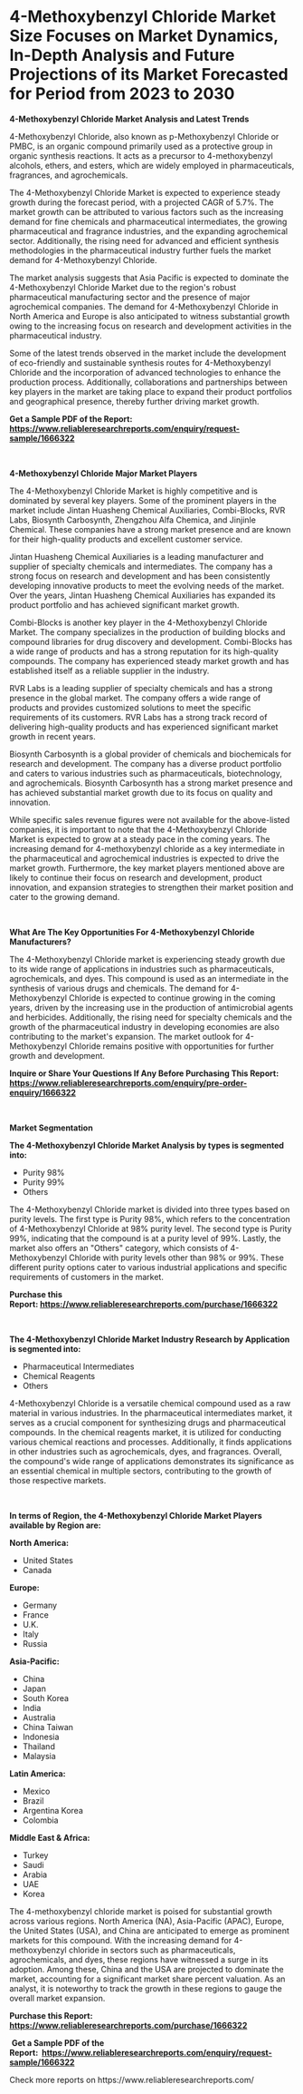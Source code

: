 <p><h1>4-Methoxybenzyl Chloride Market Size Focuses on Market Dynamics, In-Depth Analysis and Future Projections of its Market Forecasted for Period from 2023 to 2030</h1></p><p><strong>4-Methoxybenzyl Chloride Market Analysis and Latest Trends</strong></p>
<p><p>4-Methoxybenzyl Chloride, also known as p-Methoxybenzyl Chloride or PMBC, is an organic compound primarily used as a protective group in organic synthesis reactions. It acts as a precursor to 4-methoxybenzyl alcohols, ethers, and esters, which are widely employed in pharmaceuticals, fragrances, and agrochemicals.</p><p>The 4-Methoxybenzyl Chloride Market is expected to experience steady growth during the forecast period, with a projected CAGR of 5.7%. The market growth can be attributed to various factors such as the increasing demand for fine chemicals and pharmaceutical intermediates, the growing pharmaceutical and fragrance industries, and the expanding agrochemical sector. Additionally, the rising need for advanced and efficient synthesis methodologies in the pharmaceutical industry further fuels the market demand for 4-Methoxybenzyl Chloride.</p><p>The market analysis suggests that Asia Pacific is expected to dominate the 4-Methoxybenzyl Chloride Market due to the region's robust pharmaceutical manufacturing sector and the presence of major agrochemical companies. The demand for 4-Methoxybenzyl Chloride in North America and Europe is also anticipated to witness substantial growth owing to the increasing focus on research and development activities in the pharmaceutical industry.</p><p>Some of the latest trends observed in the market include the development of eco-friendly and sustainable synthesis routes for 4-Methoxybenzyl Chloride and the incorporation of advanced technologies to enhance the production process. Additionally, collaborations and partnerships between key players in the market are taking place to expand their product portfolios and geographical presence, thereby further driving market growth.</p></p>
<p><strong>Get a Sample PDF of the Report:&nbsp; <a href="https://www.reliableresearchreports.com/enquiry/request-sample/1666322">https://www.reliableresearchreports.com/enquiry/request-sample/1666322</a></strong></p>
<p>&nbsp;</p>
<p><strong>4-Methoxybenzyl Chloride Major Market Players</strong></p>
<p><p>The 4-Methoxybenzyl Chloride Market is highly competitive and is dominated by several key players. Some of the prominent players in the market include Jintan Huasheng Chemical Auxiliaries, Combi-Blocks, RVR Labs, Biosynth Carbosynth, Zhengzhou Alfa Chemica, and Jinjinle Chemical. These companies have a strong market presence and are known for their high-quality products and excellent customer service.</p><p>Jintan Huasheng Chemical Auxiliaries is a leading manufacturer and supplier of specialty chemicals and intermediates. The company has a strong focus on research and development and has been consistently developing innovative products to meet the evolving needs of the market. Over the years, Jintan Huasheng Chemical Auxiliaries has expanded its product portfolio and has achieved significant market growth.</p><p>Combi-Blocks is another key player in the 4-Methoxybenzyl Chloride Market. The company specializes in the production of building blocks and compound libraries for drug discovery and development. Combi-Blocks has a wide range of products and has a strong reputation for its high-quality compounds. The company has experienced steady market growth and has established itself as a reliable supplier in the industry.</p><p>RVR Labs is a leading supplier of specialty chemicals and has a strong presence in the global market. The company offers a wide range of products and provides customized solutions to meet the specific requirements of its customers. RVR Labs has a strong track record of delivering high-quality products and has experienced significant market growth in recent years.</p><p>Biosynth Carbosynth is a global provider of chemicals and biochemicals for research and development. The company has a diverse product portfolio and caters to various industries such as pharmaceuticals, biotechnology, and agrochemicals. Biosynth Carbosynth has a strong market presence and has achieved substantial market growth due to its focus on quality and innovation.</p><p>While specific sales revenue figures were not available for the above-listed companies, it is important to note that the 4-Methoxybenzyl Chloride Market is expected to grow at a steady pace in the coming years. The increasing demand for 4-methoxybenzyl chloride as a key intermediate in the pharmaceutical and agrochemical industries is expected to drive the market growth. Furthermore, the key market players mentioned above are likely to continue their focus on research and development, product innovation, and expansion strategies to strengthen their market position and cater to the growing demand.</p></p>
<p>&nbsp;</p>
<p><strong>What Are The Key Opportunities For 4-Methoxybenzyl Chloride Manufacturers?</strong></p>
<p><p>The 4-Methoxybenzyl Chloride market is experiencing steady growth due to its wide range of applications in industries such as pharmaceuticals, agrochemicals, and dyes. This compound is used as an intermediate in the synthesis of various drugs and chemicals. The demand for 4-Methoxybenzyl Chloride is expected to continue growing in the coming years, driven by the increasing use in the production of antimicrobial agents and herbicides. Additionally, the rising need for specialty chemicals and the growth of the pharmaceutical industry in developing economies are also contributing to the market's expansion. The market outlook for 4-Methoxybenzyl Chloride remains positive with opportunities for further growth and development.</p></p>
<p><strong>Inquire or Share Your Questions If Any Before Purchasing This Report: <a href="https://www.reliableresearchreports.com/enquiry/pre-order-enquiry/1666322">https://www.reliableresearchreports.com/enquiry/pre-order-enquiry/1666322</a></strong></p>
<p>&nbsp;</p>
<p><strong>Market Segmentation</strong></p>
<p><strong>The 4-Methoxybenzyl Chloride Market Analysis by types is segmented into:</strong></p>
<p><ul><li>Purity 98%</li><li>Purity 99%</li><li>Others</li></ul></p>
<p><p>The 4-Methoxybenzyl Chloride market is divided into three types based on purity levels. The first type is Purity 98%, which refers to the concentration of 4-Methoxybenzyl Chloride at 98% purity level. The second type is Purity 99%, indicating that the compound is at a purity level of 99%. Lastly, the market also offers an "Others" category, which consists of 4-Methoxybenzyl Chloride with purity levels other than 98% or 99%. These different purity options cater to various industrial applications and specific requirements of customers in the market.</p></p>
<p><strong>Purchase this Report:&nbsp;<a href="https://www.reliableresearchreports.com/purchase/1666322">https://www.reliableresearchreports.com/purchase/1666322</a></strong></p>
<p>&nbsp;</p>
<p><strong>The 4-Methoxybenzyl Chloride Market Industry Research by Application is segmented into:</strong></p>
<p><ul><li>Pharmaceutical Intermediates</li><li>Chemical Reagents</li><li>Others</li></ul></p>
<p><p>4-Methoxybenzyl Chloride is a versatile chemical compound used as a raw material in various industries. In the pharmaceutical intermediates market, it serves as a crucial component for synthesizing drugs and pharmaceutical compounds. In the chemical reagents market, it is utilized for conducting various chemical reactions and processes. Additionally, it finds applications in other industries such as agrochemicals, dyes, and fragrances. Overall, the compound's wide range of applications demonstrates its significance as an essential chemical in multiple sectors, contributing to the growth of those respective markets.</p></p>
<p>&nbsp;</p>
<p><strong>In terms of Region, the 4-Methoxybenzyl Chloride Market Players available by Region are:</strong></p>
<p>
    <p> <strong> North America: </strong>
        <ul>
            <li>United States</li>
            <li>Canada</li>
        </ul>
        </p> 
    <p> <strong> Europe: </strong>
        <ul>
            <li>Germany</li>
            <li>France</li>
            <li>U.K.</li>
            <li>Italy</li>
            <li>Russia</li>
        </ul>
        </p> 
    <p> <strong> Asia-Pacific: </strong>
        <ul>
            <li>China</li>
            <li>Japan</li>
            <li>South Korea</li>
            <li>India</li>
            <li>Australia</li>
            <li>China Taiwan</li>
            <li>Indonesia</li>
            <li>Thailand</li>
            <li>Malaysia</li>
        </ul>
        </p> 
    <p> <strong> Latin America: </strong>
        <ul>
            <li>Mexico</li>
            <li>Brazil</li>
            <li>Argentina Korea</li>
            <li>Colombia</li>
        </ul>
        </p> 
    <p> <strong> Middle East & Africa: </strong>
        <ul>
            <li>Turkey</li>
            <li>Saudi</li>
            <li>Arabia</li>
            <li>UAE</li>
            <li>Korea</li>
        </ul>
    </p>
    </p>
<p><p>The 4-methoxybenzyl chloride market is poised for substantial growth across various regions. North America (NA), Asia-Pacific (APAC), Europe, the United States (USA), and China are anticipated to emerge as prominent markets for this compound. With the increasing demand for 4-methoxybenzyl chloride in sectors such as pharmaceuticals, agrochemicals, and dyes, these regions have witnessed a surge in its adoption. Among these, China and the USA are projected to dominate the market, accounting for a significant market share percent valuation. As an analyst, it is noteworthy to track the growth in these regions to gauge the overall market expansion.</p></p>
<p><strong>Purchase this Report: <a href="https://www.reliableresearchreports.com/purchase/1666322">https://www.reliableresearchreports.com/purchase/1666322</a></strong></p>
<p>&nbsp;<strong>Get a Sample PDF of the Report:&nbsp;&nbsp;<a href="https://www.reliableresearchreports.com/enquiry/request-sample/1666322">https://www.reliableresearchreports.com/enquiry/request-sample/1666322</a></strong></p>
<p><strong></strong></p>
<p>Check more reports on https://www.reliableresearchreports.com/</p>
